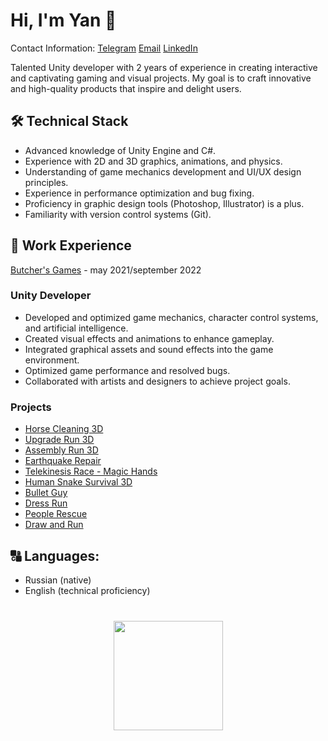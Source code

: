 # Hi, I'm Yan 👋
Contact Information:
[Telegram](https://t.me/ynchkkkk)
[Email](whitebbit.entertainment@gmail.com)
[LinkedIn](https://www.linkedin.com/in/whitebbit/)

Talented Unity developer with 2 years of experience in creating interactive and captivating gaming and visual projects. My goal is to craft innovative and high-quality products that inspire and delight users.

## 🛠 Technical Stack
*   Advanced knowledge of Unity Engine and C#.
*   Experience with 2D and 3D graphics, animations, and physics.
*   Understanding of game mechanics development and UI/UX design principles.
*   Experience in performance optimization and bug fixing.
*   Proficiency in graphic design tools (Photoshop, Illustrator) is a plus.
*   Familiarity with version control systems (Git).

## 💼 Work Experience
[Butcher's Games](https://play.google.com/store/apps/developer?id=Butcher%27s+Games) - may 2021/september 2022 
### Unity Developer
*    Developed and optimized game mechanics, character control systems, and artificial intelligence.
*    Created visual effects and animations to enhance gameplay.
*    Integrated graphical assets and sound effects into the game environment.
*    Optimized game performance and resolved bugs.
*    Collaborated with artists and designers to achieve project goals. 
### Projects
*   [Horse Cleaning 3D](https://play.google.com/store/apps/details?src=AppAgg.com&id=com.butchersgames.horsecleaning3d&referrer=utm_source%3DAppAgg.com%26utm_medium%3Dreferral%26utm_campaign%3DAppAgg)
*   [Upgrade Run 3D](https://play.google.com/store/apps/details?src=AppAgg.com&id=com.butchersgames.upgraderun3d&referrer=utm_source%3DAppAgg.com%26utm_medium%3Dreferral%26utm_campaign%3DAppAgg)
*   [Assembly Run 3D](https://play.google.com/store/apps/details?src=AppAgg.com&id=com.butchersgames.assemblyrun3d&referrer=utm_source%3DAppAgg.com%26utm_medium%3Dreferral%26utm_campaign%3DAppAgg)
*   [Earthquake Repair](https://play.google.com/store/apps/details?src=AppAgg.com&id=com.butchersgames.earthquakerepair&referrer=utm_source%3DAppAgg.com%26utm_medium%3Dreferral%26utm_campaign%3DAppAgg)
*   [Telekinesis Race - Magic Hands](https://play.google.com/store/apps/details?src=AppAgg.com&id=com.butchersgames.forcerace&referrer=utm_source%3DAppAgg.com%26utm_medium%3Dreferral%26utm_campaign%3DAppAgg)
*   [Human Snake Survival 3D](https://play.google.com/store/apps/details?src=AppAgg.com&id=com.butchersgames.humansnakesurvival&referrer=utm_source%3DAppAgg.com%26utm_medium%3Dreferral%26utm_campaign%3DAppAgg)
*   [Bullet Guy](https://play.google.com/store/apps/details?src=AppAgg.com&id=com.butchersgames.bulletguy&referrer=utm_source%3DAppAgg.com%26utm_medium%3Dreferral%26utm_campaign%3DAppAgg)
*   [Dress Run](https://play.google.com/store/apps/details?src=AppAgg.com&id=com.butchersgames.masqueraderun&referrer=utm_source%3DAppAgg.com%26utm_medium%3Dreferral%26utm_campaign%3DAppAgg)
*   [People Rescue](https://play.google.com/store/apps/details?src=AppAgg.com&id=com.butchersgames.peoplerescue&referrer=utm_source%3DAppAgg.com%26utm_medium%3Dreferral%26utm_campaign%3DAppAgg)
*   [Draw and Run](https://play.google.com/store/apps/details?src=AppAgg.com&id=com.butchersgames.drawandrun&referrer=utm_source%3DAppAgg.com%26utm_medium%3Dreferral%26utm_campaign%3DAppAgg)

## 🔠 Languages:
*    Russian (native)
*    English (technical proficiency)

<div align="center" style="margin: 40px 0">
   <a href="https://github.com/whitebbit/github-profile-views-counter">
       <img width="175px" src="https://komarev.com/ghpvc/?username=whitebbit&color=DE002D">
   </a>
</div>
